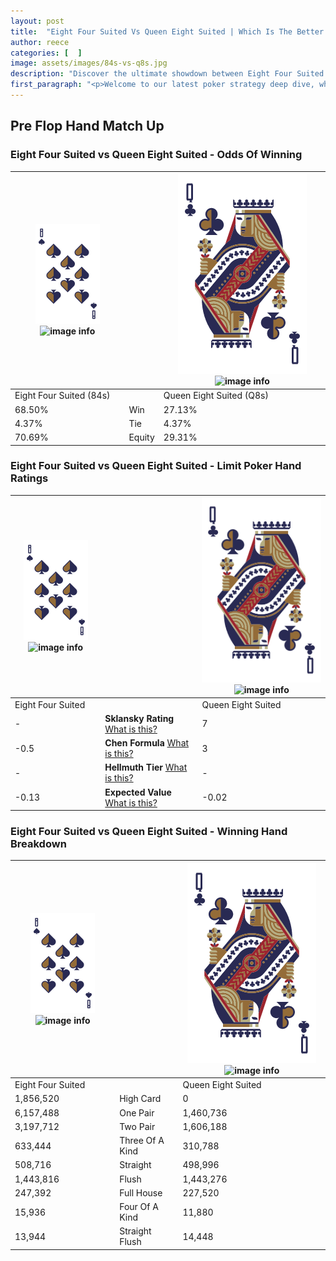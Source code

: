 ```yaml
---
layout: post
title:  "Eight Four Suited Vs Queen Eight Suited | Which Is The Better Hand In Poker? A Complete Guide"
author: reece
categories: [  ]
image: assets/images/84s-vs-q8s.jpg
description: "Discover the ultimate showdown between Eight Four Suited and Queen Eight Suited in poker! Uncover the odds, strategies, and scenarios where one hand triumphs over the other. Get ready to up your poker game with this thrilling analysis."
first_paragraph: "<p>Welcome to our latest poker strategy deep dive, where we're pitting two distinct hands against each other in a high-stakes showdown: Eight Four Suited vs Queen Eight Suited.</p><p>In the dynamic world of poker, every decision counts, and knowing which hand holds the upper hand is key to your success at the table.</p><p>In this article, we'll dissect these two hands, explore the scenarios where one dominates the other, and equip you with the knowledge to make strategic choices that can tip the odds in your favor.</p><p>Get ready to unravel the intriguing dynamics of these poker hands and elevate your game to new heights.</p>"
---
```




[comment]: # (sp0)

## Pre Flop Hand Match Up

<div class="table hand-ratings" markdown="1"> 



### Eight Four Suited vs Queen Eight Suited - Odds Of Winning


    
| ![image info](assets/images/hand1/8.png) ![image info](assets/images/hand1/4s.png) |  | ![image info](assets/images/hand2/Q.png) ![image info](assets/images/hand2/8s.png) |
| -------- | -------- | -------- |
| Eight Four Suited (84s) |  | Queen Eight Suited (Q8s) |
| 68.50% | Win | 27.13% |
| 4.37% | Tie | 4.37% |
| 70.69% | Equity | 29.31% |




[comment]: # (sp1)



### Eight Four Suited vs Queen Eight Suited - Limit Poker Hand Ratings


    
| ![image info](assets/images/hand1/8.png) ![image info](assets/images/hand1/4s.png) |  | ![image info](assets/images/hand2/Q.png) ![image info](assets/images/hand2/8s.png) |
| -------- | -------- | -------- |
| Eight Four Suited |  | Queen Eight Suited |
| - | **Sklansky Rating** [What is this?](/sklansky-rating-explained) | 7 |
| -0.5 | **Chen Formula** [What is this?](/chen-formula-explained) | 3 |
| - | **Hellmuth Tier** [What is this?](/Hellmuth-tier-explained) | - |
| -0.13 | **Expected Value** [What is this?](/expected-value-explained) | -0.02 |




[comment]: # (sp2)



### Eight Four Suited vs Queen Eight Suited - Winning Hand Breakdown


    
| ![image info](assets/images/hand1/8.png) ![image info](assets/images/hand1/4s.png) |  | ![image info](assets/images/hand2/Q.png) ![image info](assets/images/hand2/8s.png) |
| -------- | -------- | -------- |
| Eight Four Suited |  | Queen Eight Suited |
| 1,856,520 | High Card | 0 |
| 6,157,488 | One Pair | 1,460,736 |
| 3,197,712 | Two Pair | 1,606,188 |
| 633,444 | Three Of A Kind | 310,788 |
| 508,716 | Straight | 498,996 |
| 1,443,816 | Flush | 1,443,276 |
| 247,392 | Full House | 227,520 |
| 15,936 | Four Of A Kind | 11,880 |
| 13,944 | Straight Flush | 14,448 |




[comment]: # (sp3)



</div>

[comment]: # (sp4)



[comment]: # (sp5)

